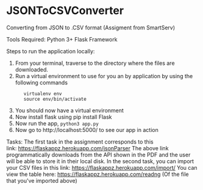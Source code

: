 # JSONToCSVConverter
Converting from JSON to .CSV format (Assigment from SmartServ)


Tools Required:
Python 3+
Flask Framework

Steps to run the application locally:
1) From your terminal, traverse to the directory where the files are downloaded.
2) Run a virtual environment to use for you an by application by using the following commands
   ```pip3 install virtualenv
      virtualenv env
      source env/bin/activate
3) You should now have a virtual environment
4) Now install flask using pip install Flask
5) Now run the app, ```python3 app.py```
6) Now go to  http://localhost:5000/ to see our app in action

Tasks:
The first task in the assignment corresponds to this link: https://flaskappz.herokuapp.com/jsonParser The above link programmatically downloads from the API shown in the PDF and the user will be able to store it in their local disk.
In the second task, you can import your CSV files in this link: https://flaskappz.herokuapp.com/import/
You can view the table here: https://flaskappz.herokuapp.com/readng (Of the file that you've imported above)
